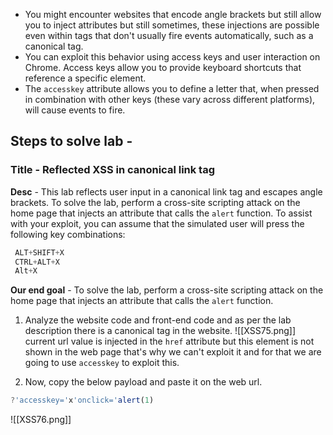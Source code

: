 - You might encounter websites that encode angle brackets but still allow you to inject attributes but still sometimes, these injections are possible even within tags that don't usually fire events automatically, such as a canonical tag.
- You can exploit this behavior using access keys and user interaction on Chrome. Access keys allow you to provide keyboard shortcuts that reference a specific element.
- The `accesskey` attribute allows you to define a letter that, when pressed in combination with other keys (these vary across different platforms), will cause events to fire.

## Steps to solve lab - 
### Title - Reflected XSS in canonical link tag
**Desc** - This lab reflects user input in a canonical link tag and escapes angle brackets. To solve the lab, perform a cross-site scripting attack on the home page that injects an attribute that calls the `alert` function. To assist with your exploit, you can assume that the simulated user will press the following key combinations:
```python
 ALT+SHIFT+X
 CTRL+ALT+X
 Alt+X
```

**Our end goal** - To solve the lab, perform a cross-site scripting attack on the home page that injects an attribute that calls the `alert` function.



1. Analyze the website code and front-end code and as per the lab description there is a canonical tag in the website.
![[XSS75.png]]
current url value is injected in the `href` attribute but this element is not shown in the web page that's why we can't exploit it and for that we are going to use `accesskey` to exploit this.

2. Now, copy the below payload and paste it on the web url.
```jsx
?'accesskey='x'onclick='alert(1)
```
![[XSS76.png]]
